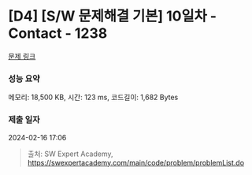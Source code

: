 # [D4] [S/W 문제해결 기본] 10일차 - Contact - 1238 

[문제 링크](https://swexpertacademy.com/main/code/problem/problemDetail.do?contestProbId=AV15B1cKAKwCFAYD) 

### 성능 요약

메모리: 18,500 KB, 시간: 123 ms, 코드길이: 1,682 Bytes

### 제출 일자

2024-02-16 17:06



> 출처: SW Expert Academy, https://swexpertacademy.com/main/code/problem/problemList.do